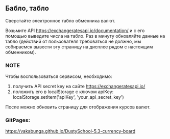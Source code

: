 ## Бабло, табло

Сверстайте электронное табло обменника валют.

Возьмите API https://exchangeratesapi.io/documentation/ и с его помощью выведите числа на табло. Раз в минуту обновляйте данные на табло (действий от пользователя требоваться не должно, мы собираемся вывести эту страницу на дисплее рядом с настоящим обменником).

### NOTE

Чтобы воспользоваться сервисом, необходимо:
1. получить API secret key на сайте https://exchangeratesapi.io/
2. положить его в localStorage с ключом apiKey: localStorage.setItem('apiKey', 'your_api_secret_key')

После можно обновить страницу для отображения курсов валют.

### GitPages:

https://vakabunga.github.io/DustySchool-5.3-currency-board
